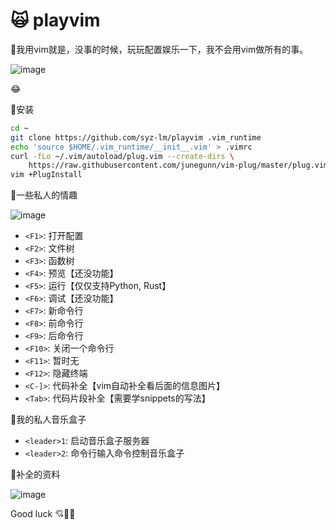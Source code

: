 # :scream_cat: playvim

:bug:我用vim就是，没事的时候，玩玩配置娱乐一下，我不会用vim做所有的事。

![image](https://user-images.githubusercontent.com/111848062/190047018-d3ab0df0-9b6e-457d-a908-9ead09102ed1.png)

:joy:

:bug:安装

```bash
cd ~
git clone https://github.com/syz-lm/playvim .vim_runtime
echo 'source $HOME/.vim_runtime/__init__.vim' > .vimrc
curl -fLo ~/.vim/autoload/plug.vim --create-dirs \
    https://raw.githubusercontent.com/junegunn/vim-plug/master/plug.vim
vim +PlugInstall
```

:bug:一些私人的情趣

![image](https://user-images.githubusercontent.com/111848062/189804977-3cf0bdd1-0a15-4ff9-bc6e-22754fe118b7.png)

* `<F1>`: 打开配置
* `<F2>`: 文件树
* `<F3>`: 函数树
* `<F4>`: 预览【还没功能】
* `<F5>`: 运行【仅仅支持Python, Rust】
* `<F6>`: 调试【还没功能】
* `<F7>`: 新命令行
* `<F8>`: 前命令行
* `<F9>`: 后命令行
* `<F10>`: 关闭一个命令行
* `<F11>`: 暂时无
* `<F12>`: 隐藏终端
* `<C-]>`: 代码补全【vim自动补全看后面的信息图片】
* `<Tab>`: 代码片段补全【需要学snippets的写法】

:bug:我的私人音乐盒子

* `<leader>1`: 启动音乐盒子服务器
* `<leader>2`: 命令行输入命令控制音乐盒子

:bug:补全的资料

![image](https://pic1.zhimg.com/80/v2-c4091188211694144634a8f11e3799b8_720w.jpg)

Good luck :cupid::corn::strawberry:
